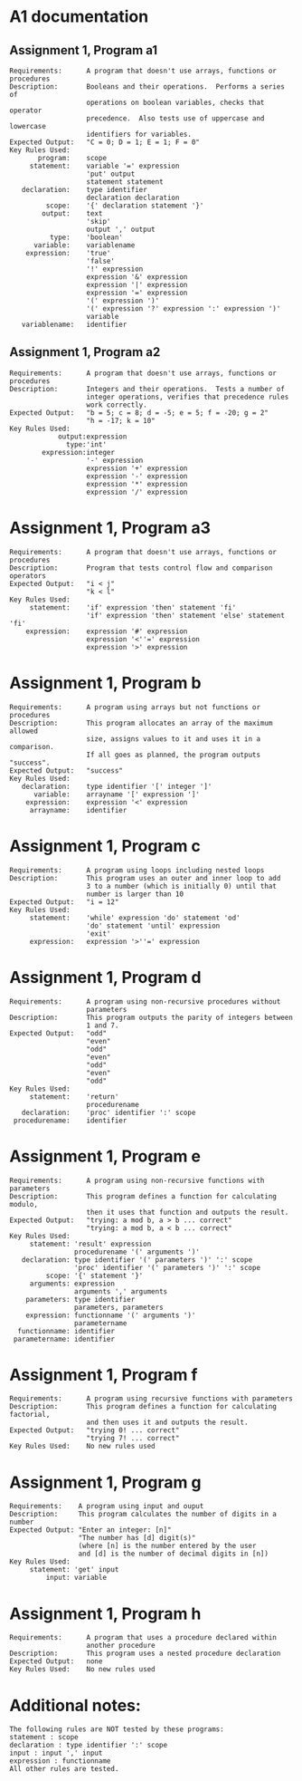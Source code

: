 # A1 documentation 
## Assignment 1, Program a1
    Requirements:      A program that doesn't use arrays, functions or procedures
    Description:       Booleans and their operations.  Performs a series of
                       operations on boolean variables, checks that operator
                       precedence.  Also tests use of uppercase and lowercase
                       identifiers for variables.
    Expected Output:   "C = 0; D = 1; E = 1; F = 0"
    Key Rules Used:
           program:    scope
         statement:    variable '=' expression
                       'put' output
                       statement statement
       declaration:    type identifier
                       declaration declaration
             scope:    '{' declaration statement '}'
            output:    text
                       'skip'
                       output ',' output
              type:    'boolean'
          variable:    variablename
        expression:    'true'
                       'false'
                       '!' expression
                       expression '&' expression
                       expression '|' expression
                       expression '=' expression
                       '(' expression ')'
                       '(' expression '?' expression ':' expression ')'
                       variable
       variablename:   identifier
## Assignment 1, Program a2
    Requirements:      A program that doesn't use arrays, functions or procedures
    Description:       Integers and their operations.  Tests a number of
                       integer operations, verifies that precedence rules
                       work correctly.
    Expected Output:   "b = 5; c = 8; d = -5; e = 5; f = -20; g = 2"
                       "h = -17; k = 10"
    Key Rules Used:
                output:expression
                  type:'int'
            expression:integer
                       '-' expression
                       expression '+' expression
                       expression '-' expression
                       expression '*' expression
                       expression '/' expression
# Assignment 1, Program a3
    Requirements:      A program that doesn't use arrays, functions or procedures
    Description:       Program that tests control flow and comparison operators
    Expected Output:   "i < j"
                       "k < l"
    Key Rules Used:
         statement:    'if' expression 'then' statement 'fi'
                       'if' expression 'then' statement 'else' statement 'fi'
        expression:    expression '#' expression
                       expression '<''=' expression
                       expression '>' expression
# Assignment 1, Program b
    Requirements:      A program using arrays but not functions or procedures
    Description:       This program allocates an array of the maximum allowed
                       size, assigns values to it and uses it in a comparison.
                       If all goes as planned, the program outputs "success".
    Expected Output:   "success"
    Key Rules Used:
       declaration:    type identifier '[' integer ']'
          variable:    arrayname '[' expression ']'
        expression:    expression '<' expression
         arrayname:    identifier
# Assignment 1, Program c
    Requirements:      A program using loops including nested loops
    Description:       This program uses an outer and inner loop to add
                       3 to a number (which is initially 0) until that
                       number is larger than 10
    Expected Output:   "i = 12"
    Key Rules Used:
         statement:    'while' expression 'do' statement 'od'
                       'do' statement 'until' expression
                       'exit'
         expression:   expression '>''=' expression
# Assignment 1, Program d
    Requirements:      A program using non-recursive procedures without
                       parameters
    Description:       This program outputs the parity of integers between
                       1 and 7.
    Expected Output:   "odd"
                       "even"
                       "odd"
                       "even"
                       "odd"
                       "even"
                       "odd"
    Key Rules Used:
         statement:    'return'
                       procedurename
       declaration:    'proc' identifier ':' scope
     procedurename:    identifier
# Assignment 1, Program e
    Requirements:      A program using non-recursive functions with parameters
    Description:       This program defines a function for calculating modulo,
                       then it uses that function and outputs the result.
    Expected Output:   "trying: a mod b, a > b ... correct"
                       "trying: a mod b, a < b ... correct"
    Key Rules Used:
         statement: 'result' expression
                    procedurename '(' arguments ')'
       declaration: type identifier '(' parameters ')' ':' scope
                    'proc' identifier '(' parameters ')' ':' scope
             scope: '{' statement '}'
         arguments: expression
                    arguments ',' arguments
        parameters: type identifier
                    parameters, parameters
        expression: functionname '(' arguments ')'
                    parametername
      functionname: identifier
     parametername: identifier
# Assignment 1, Program f
    Requirements:      A program using recursive functions with parameters
    Description:       This program defines a function for calculating factorial,
                       and then uses it and outputs the result.
    Expected Output:   "trying 0! ... correct"
                       "trying 7! ... correct"
    Key Rules Used:    No new rules used
# Assignment 1, Program g
    Requirements:    A program using input and ouput
    Description:     This program calculates the number of digits in a number
    Expected Output: "Enter an integer: [n]"
                     "The number has [d] digit(s)"
                     (where [n] is the number entered by the user
                     and [d] is the number of decimal digits in [n])
    Key Rules Used:
         statement: 'get' input
             input: variable
# Assignment 1, Program h
    Requirements:      A program that uses a procedure declared within
                       another procedure
    Description:       This program uses a nested procedure declaration
    Expected Output:   none
    Key Rules Used:    No new rules used
# Additional notes:
    The following rules are NOT tested by these programs:
    statement : scope
    declaration : type identifier ':' scope
    input : input ',' input
    expression : functionname
    All other rules are tested.
